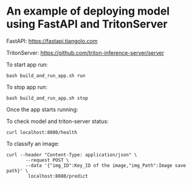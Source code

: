 # An example of deploying model using FastAPI and TritonServer

FastAPI: https://fastapi.tiangolo.com

TritonServer: https://github.com/triton-inference-server/server

To start app run:

    bash build_and_run_app.sh run

To stop app run:

    bash build_and_run_app.sh stop
    
Once the app starts running:

  To check model and triton-server status: 

    curl localhost:8080/health
  
  To classify an image:
  
    curl --header "Content-Type: application/json" \
           --request POST \
           --data '{"img_ID":Key_ID of the image,"img_Path":Image save path}' \
            localhost:8080/predict
